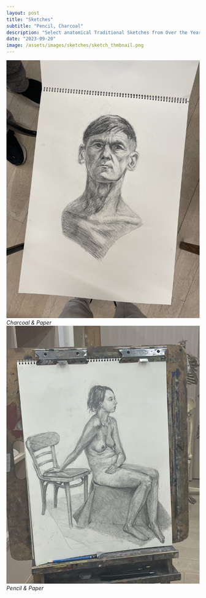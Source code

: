 ```yaml
---
layout: post
title: "Sketches"
subtitle: "Pencil, Charcoal"
description: "Select anatomical Traditional Sketches from Over the Years."
date: "2023-09-20"
image: /assets/images/sketches/sketch_thmbnail.png
---
```

![](/assets/images/sketches/image_67154177.JPG)
*Charcoal & Paper*
![](/assets/images/sketches/image_67205121.JPG)
*Pencil & Paper*
